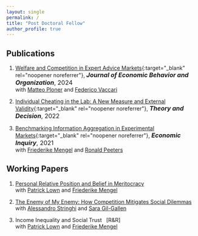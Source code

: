 ```yaml
---
layout: single
permalink: /
title: "Post Doctoral Fellow"
author_profile: true
---
```


## Publications
1. [Welfare and Competition in Expert Advice Markets](/files/APV-WelfareCompetition.pdf){:target="_blank" rel="noopener noreferrer"},
    <span style="font-size:16px;">***Journal of Economic Behavior and Organization***, 2024</span><br>
    <span style="font-size:14px;">
      with <a href="https://matteoploner.eco.unitn.it" target="_blank" rel="noopener noreferrer">Matteo Ploner</a>
      and <a href="https://www.fvaccari.com" target="_blank" rel="noopener noreferrer">Federico Vaccari</a>
      <a class="icon-link" href="https://osf.io/4cfwg/" target="_blank" rel="noopener noreferrer">
        <i class="fas fa-folder-open" aria-hidden="true"></i>
      </a>
      <a class="icon-link" href="/files/The_Competition_Paradox.mp4" target="_blank" rel="noopener noreferrer">
        <i class="fas fa-play-circle" aria-hidden="true"></i>
      </a>
    </span>


2. [Individual Cheating in the Lab: A New Measure and External Validity](/files/A-CheatingLabvField.pdf){:target="_blank" rel="noopener noreferrer"},
    <span style="font-size:16px;">***Theory and Decision***, 2022</span> 
    <span style="font-size:14px;">
    <a class="icon-link" href="https://osf.io/deg6q/files/" target="_blank" rel="noopener noreferrer">
        <i class="fas fa-folder-open" aria-hidden="true"></i>
      </a>
      <a class="icon-link" href="/files/Cheaters_Is_Honesty_a_Stable_Trait.mp4" target="_blank" rel="noopener noreferrer">
        <i class="fas fa-play-circle" aria-hidden="true"></i>
      </a>



3. [Benchmarking Information Aggregation in Experimental Markets](/files/AMP-InfoAgg.pdf){:target="_blank" rel="noopener noreferrer"},
    <span style="font-size:16px;">***Economic Inquiry***, 2021</span><br>
    <span style="font-size:14px;">
    with <a href="https://sites.google.com/site/friederikemengel/home?authuser=0" target="_blank" rel="noopener noreferrer">Friederike Mengel</a>
    and <a href="https://sites.google.com/site/ronaldpeeters74" target="_blank" rel="noopener noreferrer">Ronald Peeters</a>
    <a class="icon-link" href="https://osf.io/8v6um/?view_only=f1e53389450f44ae9c7994510b734a4a" target="_blank" rel="noopener noreferrer">
        <i class="fas fa-folder-open" aria-hidden="true"></i>
      </a>
      <a class="icon-link" href="/files/Testing__Wisdom_of_Crowd_.mp4" target="_blank" rel="noopener noreferrer">
        <i class="fas fa-play-circle" aria-hidden="true"></i>
      </a>
    </span>


## Working Papers
1. <a href="https://papers.ssrn.com/sol3/papers.cfm?abstract_id=3789067" target="_blank" rel="noopener noreferrer">Personal Relative Position and Belief in Meritocracy</a><br>
    <span style="font-size:14px;">
    with <a href="http://www.patricklown.com" target="_blank" rel="noopener noreferrer">Patrick Lown</a>
   and <a href="https://sites.google.com/site/friederikemengel/home?authuser=0" target="_blank" rel="noopener noreferrer">Friederike Mengel</a>
   &nbsp;
   <a href="https://osf.io/9mhvg" target="_blank" rel="noopener noreferrer"><i class="fas fa-folder-open"></i>
   </a>
   </span>


2. <a href="https://doi.org/10.31235/osf.io/xf43q" target="_blank" rel="noopener noreferrer">The Enemy of My Enemy: How Competition Mitigates Social Dilemmas</a><br>
    <span style="font-size:14px;">
    with <a href="https://sites.google.com/view/alessandrostringhi" target="_blank" rel="noopener noreferrer">Alessandro Stringhi</a>
    and <a href="https://scholar.google.com/citations?user=Rmg1qDgAAAAJ&hl=es" target="_blank" rel="noopener noreferrer">Sara Gil-Gallen</a>
    &nbsp; 
    <a href="https://osf.io/wpd73/?view_only=89cb0c5cdb3a4f72a8f1aaaf1f69181c" target="_blank" rel="noopener noreferrer"><i class="fas fa-folder-open"></i>
    </a>
    </span>


3. Income Inequality and Social Trust &nbsp; [R&R]<br>
    <span style="font-size:14px;">
    with <a href="http://www.patricklown.com" target="_blank" rel="noopener noreferrer">Patrick Lown</a>
   and <a href="https://sites.google.com/site/friederikemengel/home?authuser=0" target="_blank" rel="noopener noreferrer">Friederike Mengel</a>
   </span>
